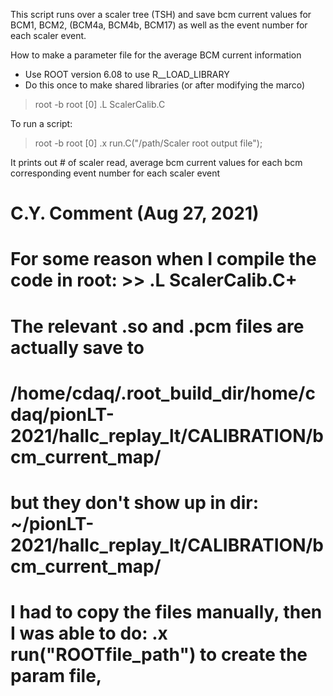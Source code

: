 This script runs over a scaler tree (TSH) and save bcm current values
for BCM1, BCM2, (BCM4a, BCM4b, BCM17) as well as the event number 
for each scaler event.

How to make a parameter file for the average BCM current information

- Use ROOT version 6.08 to use R__LOAD_LIBRARY
- Do this once to make shared libraries (or after modifying the marco)
> root -b
root [0] .L ScalerCalib.C

To run a script:
> root -b
root [0] .x run.C("/path/Scaler root output file");

It prints out 
      # of scaler read, 
      average bcm current values for each bcm
      corresponding event number for each scaler event

# C.Y. Comment (Aug 27, 2021)
# For some reason when I compile the code in root: >> .L ScalerCalib.C+
# The relevant .so and .pcm files are actually save to
# /home/cdaq/.root_build_dir/home/cdaq/pionLT-2021/hallc_replay_lt/CALIBRATION/bcm_current_map/
# but they don't show up in dir:  ~/pionLT-2021/hallc_replay_lt/CALIBRATION/bcm_current_map/
# I had to copy the files manually, then I was able to do: .x run("ROOTfile_path") to create the param file,
# 
